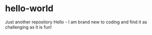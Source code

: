 # hello-world
Just another repository
Hello - I am brand new to coding and find it as challenging as it is fun!
